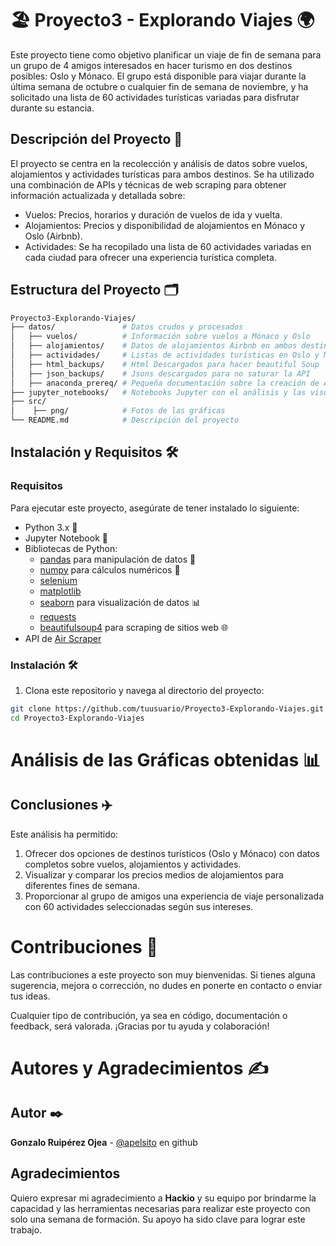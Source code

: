 # 🏖️ Proyecto3 - Explorando Viajes 🌍

Este proyecto tiene como objetivo planificar un viaje de fin de semana para un grupo de 4 amigos interesados en hacer turismo en dos destinos posibles: Oslo y Mónaco. El grupo está disponible para viajar durante la última semana de octubre o cualquier fin de semana de noviembre, y ha solicitado una lista de 60 actividades turísticas variadas para disfrutar durante su estancia.

## Descripción del Proyecto 🛫

El proyecto se centra en la recolección y análisis de datos sobre vuelos, alojamientos y actividades turísticas para ambos destinos. Se ha utilizado una combinación de APIs y técnicas de web scraping para obtener información actualizada y detallada sobre:

- Vuelos: Precios, horarios y duración de vuelos de ida y vuelta.
- Alojamientos: Precios y disponibilidad de alojamientos en Mónaco y Oslo (Airbnb).
- Actividades: Se ha recopilado una lista de 60 actividades variadas en cada ciudad para ofrecer una experiencia turística completa.

## Estructura del Proyecto 🗂️

```bash
Proyecto3-Explorando-Viajes/
├── datos/               # Datos crudos y procesados
│   ├── vuelos/          # Información sobre vuelos a Mónaco y Oslo
│   ├── alojamientos/    # Datos de alojamientos Airbnb en ambos destinos
│   ├── actividades/     # Listas de actividades turísticas en Oslo y Mónaco
│   ├── html_backups/    # Html Descargados para hacer beautiful Soup
│   ├── json_backups/    # Jsons descargados para no saturar la API
│   ├── anaconda_prereq/ # Pequeña documentación sobre la creación de Anaconda
├── jupyter_notebooks/   # Notebooks Jupyter con el análisis y las visualizaciones
├── src/  
│    ├── png/            # Fotos de las gráficas
└── README.md            # Descripción del proyecto
```
## Instalación y Requisitos 🛠️
### Requisitos
Para ejecutar este proyecto, asegúrate de tener instalado lo siguiente:

- Python 3.x 🐍
- Jupyter Notebook 📓
- Bibliotecas de Python:
    - [pandas](https://pandas.pydata.org/docs/) para manipulación de datos 🧹
    - [numpy](https://numpy.org/doc/2.1/) para cálculos numéricos 🔢
    - [selenium]()
    - [matplotlib](https://matplotlib.org/stable/index.html)
    - [seaborn](https://seaborn.pydata.org/) para visualización de datos 📊
    - [requests](https://requests.readthedocs.io/en/latest/)
    - [beautifulsoup4](https://beautiful-soup-4.readthedocs.io/en/latest/) para scraping de sitios web 🌐
- API de [Air Scraper](https://rapidapi.com/apiheya/api/sky-scrapper)

### Instalación 🛠️

1. Clona este repositorio y navega al directorio del proyecto:
```bash
git clone https://github.com/tuusuario/Proyecto3-Explorando-Viajes.git
cd Proyecto3-Explorando-Viajes
```
# Análisis de las Gráficas obtenidas 📊

## Conclusiones ✈️

Este análisis ha permitido:

1. Ofrecer dos opciones de destinos turísticos (Oslo y Mónaco) con datos completos sobre vuelos, alojamientos y actividades.
2. Visualizar y comparar los precios medios de alojamientos para diferentes fines de semana.
3. Proporcionar al grupo de amigos una experiencia de viaje personalizada con 60 actividades seleccionadas según sus intereses.

# Contribuciones 🤝

Las contribuciones a este proyecto son muy bienvenidas. Si tienes alguna sugerencia, mejora o corrección, no dudes en ponerte en contacto o enviar tus ideas.

Cualquier tipo de contribución, ya sea en código, documentación o feedback, será valorada. ¡Gracias por tu ayuda y colaboración!

# Autores y Agradecimientos ✍️

## Autor ✒️
**Gonzalo Ruipérez Ojea** - [@apelsito](https://github.com/apelsito) en github

## Agradecimientos
Quiero expresar mi agradecimiento a **Hackio** y su equipo por brindarme la capacidad y las herramientas necesarias para realizar este proyecto con solo una semana de formación. Su apoyo ha sido clave para lograr este trabajo.